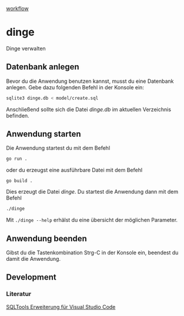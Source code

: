 [workflow](https://github.com/haschi/dinge/actions/workflows/go.yml/badge.svg)

# dinge

Dinge verwalten

## Datenbank anlegen

Bevor du die Anwendung benutzen kannst, musst du eine Datenbank anlegen. Gebe dazu folgenden Befehl in der Konsole ein:

```bash
sqlite3 dinge.db < model/create.sql
```

Anschließend sollte sich die Datei *dinge.db* im aktuellen Verzeichnis befinden.

## Anwendung starten

Die Anwendung startest du mit dem Befehl

```bash
go run .
```

oder du erzeugst eine ausführbare Datei mit dem Befehl

```code
go build .
```

Dies erzeugt die Datei *dinge*. Du startest die Anwendung dann mit dem Befehl

```bash
./dinge
```

Mit `./dinge --help` erhälst du eine übersicht der möglichen Parameter.

## Anwendung beenden

Gibst du die Tastenkombination <key>Strg</key>-<key>C</key> in der Konsole ein, beendest du damit die Anwendung.

## Development

### Literatur

[SQLTools Erweiterung für Visual Studio Code](https://vscode-sqltools.mteixeira.dev/en/home)
